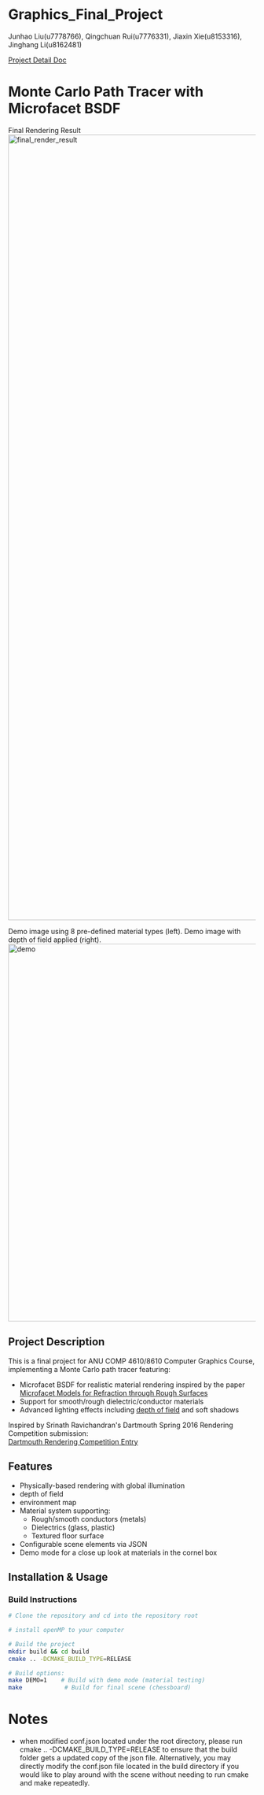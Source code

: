 # Graphics_Final_Project
Junhao Liu(u7778766), Qingchuan Rui(u7776331), Jiaxin Xie(u8153316), Jinghang Li(u8162481)

[Project Detail Doc](https://docs.google.com/document/d/1A8Ojkn1N-bKzjAkaoPQIdWHmSiVXNFrjWJzCkogCvlA/edit?tab=t.0)

# Monte Carlo Path Tracer with Microfacet BSDF

Final Rendering Result
<img width="1596" alt="final_render_result" src="https://github.com/user-attachments/assets/2ff9decd-a83e-43d5-a405-972465d7cffe" />


Demo image using 8 pre-defined material types (left). Demo image with depth of field applied (right).
<img width="767" alt="demo" src="https://github.com/user-attachments/assets/639f76d2-f49d-4f89-b7f5-c21cf826b853" />


## Project Description

This is a final project for ANU COMP 4610/8610 Computer Graphics Course, implementing a Monte Carlo path tracer featuring:

- Microfacet BSDF for realistic material rendering inspired by the paper [Microfacet Models for Refraction through Rough Surfaces](https://www.graphics.cornell.edu/~bjw/microfacetbsdf.pdf)
- Support for smooth/rough dielectric/conductor materials
- Advanced lighting effects including [depth of field](https://blog.demofox.org/2018/07/04/pathtraced-depth-of-field-bokeh/) and soft shadows

Inspired by Srinath Ravichandran's Dartmouth Spring 2016 Rendering Competition submission:  
[Dartmouth Rendering Competition Entry](https://www.cs.dartmouth.edu/~rendering-competition/sp2016/submissions/srinathravichandran/final.html)

## Features

- Physically-based rendering with global illumination
- depth of field
- environment map
- Material system supporting:
  - Rough/smooth conductors (metals)
  - Dielectrics (glass, plastic)
  - Textured floor surface
- Configurable scene elements via JSON
- Demo mode for a close up look at materials in the cornel box

## Installation & Usage

### Build Instructions

```bash
# Clone the repository and cd into the repository root

# install openMP to your computer

# Build the project
mkdir build && cd build
cmake .. -DCMAKE_BUILD_TYPE=RELEASE

# Build options:
make DEMO=1    # Build with demo mode (material testing)
make            # Build for final scene (chessboard)
```
# Notes 
- when modified conf.json located under the root directory, please run cmake .. -DCMAKE_BUILD_TYPE=RELEASE to ensure that the build folder gets a updated copy of the json file. Alternatively, you may directly modify the conf.json file located in the build directory if you would like to play around with the scene without needing to run cmake and make repeatedly.
